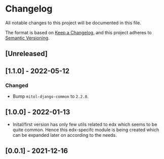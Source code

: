 # Changelog
All notable changes to this project will be documented in this file.

The format is based on [Keep a Changelog](https://keepachangelog.com/en/1.0.0/),
and this project adheres to [Semantic Versioning](https://semver.org/spec/v2.0.0.html).

## [Unreleased]

## [1.1.0] - 2022-05-12

### Changed
- Bump `mitol-django-common` to `2.2.0`.

## [1.0.0] - 2022-01-13

- Inital/first version has only few utils related to edx which seems to be quite common. Hence this edx-specifc 
module is being created which can be expanded later on according to the needs. 

## [0.0.1] - 2021-12-16
